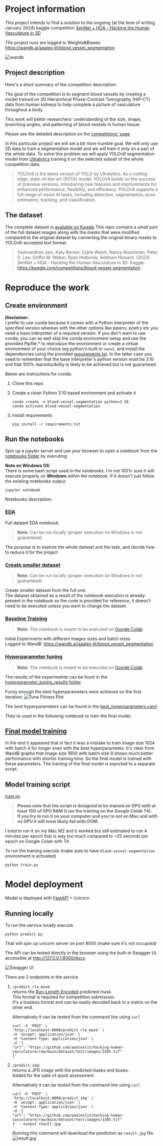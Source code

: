 # Project information

This project intends to find a solution to the ongoing (at the time of writing January 2024) kaggle competition [SenNet + HOA - Hacking the Human Vasculature in 3D](https://www.kaggle.com/competitions/blood-vessel-segmentation/overview)

The project runs are logged to Weights&Biases:  
https://wandb.ai/aaalex-lit/blood_vessel_segmentation

![wandb](images/wandb.png)

## Project description

Here's a short summary of the competition description:

The goal of the competition is to segment blood vessels by creating a model trained on 3D Hierarchical Phase-Contrast Tomography (HiP-CT) data from human kidneys to help complete a picture of vasculature throughout a body.

This work will better researchers' understanding of the size, shape, branching angles, and patterning of blood vessels in human tissue.

Please see the detailed description on the [competitions' page](https://www.kaggle.com/competitions/blood-vessel-segmentation/overview/description)

In this particular project we will set a bit more humble goal. We will only use 2D data to train 
a segmentation model and we will train it only on a part of the whole data.
To solve this problem we will apply YOLOv8 segmentation model from [Ultralytics](https://docs.ultralytics.com/)
training it on the selected subset of the whole competition data.

>YOLOv8 is the latest version of YOLO by Ultralytics. As a cutting-edge, state-of-the-art (SOTA) model, YOLOv8 builds on the success of previous versions, introducing new features and improvements for enhanced performance, flexibility, and efficiency. YOLOv8 supports a full range of vision AI tasks, including detection, segmentation, pose estimation, tracking, and classification. 

## The dataset

The complete dataset is [available on Kaggle](https://www.kaggle.com/competitions/blood-vessel-segmentation/data) 
This repo contains a small part of the full dataset images along with the 
masks that were modified compared to the original dataset by converting the original
binary masks to YOLOv8-accepted text format.

>Yashvardhan Jain, Katy Borner, Claire Walsh, Nancy Ruschman, Peter D. Lee, Griffin M. Weber, Ryan Holbrook, Addison Howard. (2023). SenNet + HOA - Hacking the Human Vasculature in 3D. Kaggle. https://kaggle.com/competitions/blood-vessel-segmentation

# Reproduce the work

## Create environment

**Disclaimer:**  
I prefer to use conda because it comes with a Python interpreter of the specified version whereas with the other options like pipenv, poetry etc you need a base interpreter of a required version.
If you don't want to use conda, you can as well skip the conda environment setup and use the provided Pipfile.* to reproduce the environment or create a virtual environment of your choice (eg python's built-in `venv`), and install the dependencies using the provided [requirements.txt](requirements.txt). In the latter case you need to remember that the base interpreter's python version must be 3.10 and that 100% reproducibility is likely to be achieved but is not guaranteed.

Below are instructions for conda:

1. Clone this repo

1. Create a clean Python 3.10 based environment and activate it
    ```shell
    conda create -n blood-vessel-segmentation python=3.10
    conda activate blood-vessel-segmentation
    ```

1. Install requirements
    ```shell
    pip install -r requirements.txt 
    ```

## Run the notebooks

Spin up a jupyter server and use your browser to open a notebook from the [notebooks folder](notebooks/) by executing:

**Note on Windows OS**:  
There is some bash script used in the notebooks. I'm not 100% sure it will execute properly on **Windows** within the notebook. If it doesn't just follow the existing notebooks output.


```shell
jupyter notebook
```

Notebooks description:

### [EDA](notebooks/EDA.ipynb)
Full dataset EDA notebook.  
>**Note:** Can be run locally (proper execution on Windows in not guaranteed)  

The purpose is to explore the whole dataset and the task,
 and decide how to reduce it for the project

### [Create smaller dataset](notebooks/Create_train_val_test_datasets.ipynb)
>**Note:** Can be run locally (proper execution on Windows in not guaranteed)  

Create smaller dataset from the full one.  
The dataset obtained as a result of the notebook execution is already present in the 
notebook so the code is provided for reference, it doesn't need to be executed 
unless you want to change the dataset.

### [Baseline Training](notebooks/baseline_training.ipynb)
>**Note:**  The notebook is meant to be executed on [Google Colab](https://colab.research.google.com/)  

Initial Experiments with different images sizes and batch sizes  
Logged to WandB: https://wandb.ai/aaalex-lit/blood_vessel_segmentation

### [Hyperparameter tuning](notebooks/hyperparameter_tuning.ipynb)
>**Note:**  The notebook is meant to be executed on [Google Colab](https://colab.research.google.com/)  

The results of the experimetnts can be fount in the [hyperparameter_tuning_results folder](hyperparameter_tuning_results/)

Funny enough the best hyperparameters were achieved on the first iteration:
![Tune Fitness Plot](hyperparameter_tuning_results/tune_fitness.png)

The best hyperparameters can be found in the [best_hyperparameters.yaml](hyperparameter_tuning_results/best_hyperparameters.yaml)

They're used in the following notebook to train the final model.

## [Final model training](notebooks/train_final_model_best_hyperparams.ipynb)

In the end it appeared that in fact it was a mistake to train image size 1024 with
batch 4 for longer even with the best hyperparametes.
It's clear from WandB graphs that image size 1600 with batch size 9 shows much better
performance with shorter training time. 
So the final model is trained with these parameters.
The training of the final model is exported to a separate script.

## Model training script

[train.py](train.py)

> **Please note that the script is designed to be trained on GPU with at least 15G of GPU RAM (I ran the training on the Google Colab T4).   
> If you try to run it on your computer and you're not on Mac and with no GPU it will most likely fail with OOM.**

I tried to run it on my Mac M2 and it worked but still estimated to run 4 minutes
per epoch that is way too much compared to ~25 seconds per epoch on Google Colab with T4

To run the training execute (make sure to have `blood-vessel-segmentation` environment is activated)

```shell
python train.py
```

# Model deployment 

Model is deployed with [FastAPI](https://fastapi.tiangolo.com/) + Uvicorn 

## Running locally
To run the service locally execute
```shell
python predict.py
```
That will spin up uvicorn server on port 8000 (make sure it's not occupied)

The API can be tested directly in the browser using the built-in Swagger UI, accessible at http://127.0.0.1:8000/docs.

![Swagger UI](images/openaoi_ui.png)

There are 2 endpoints in the service

1. `/predict_rle_mask`:  
    returns the [Run-Length Encoded](https://en.wikipedia.org/wiki/Run-length_encoding) predicted mask.  
   This format is required for competition submission.  
   It's a lossless format and can be easily decoded back to a matrix on the other end.

   Alternatively it can be tested from the command line using `curl`
    ```shell
    curl -X 'POST' \
    'http://localhost:8000/predict_rle_mask' \
    -H 'accept: application/json' \
    -H 'Content-Type: application/json' \
    -d '{
    "url": "https://github.com/aaalexlit/hacking-human-vasculature/raw/main/dataset/test/images/1505.tif"
    }'
    ```

2. `/predict_img`:  
    returns a JPG image with the predicted masks and boxes.  
    Added for the sake of quick assessment

   Alternatively it can be tested from the command line using `curl`
    ```shell
    curl -X 'POST' \
    'http://localhost:8000/predict_img' \
    -H 'accept: application/json' \
    -H 'Content-Type: application/json' \
    -d '{
    "url": "https://github.com/aaalexlit/hacking-human-vasculature/raw/main/dataset/test/images/1505.tif"
    }' --output result.jpg
    ```

    Running this command will download the prediction as `result.jpg` file.
    ![result.jpg](images/prediction_result.jpg)